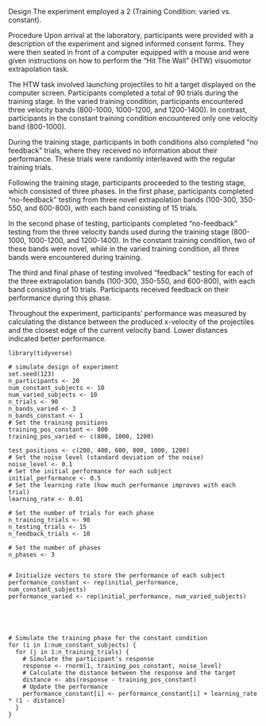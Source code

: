 


Design The experiment employed a 2 (Training Condition: varied vs. constant).

Procedure Upon arrival at the laboratory, participants were provided with a description of the experiment and signed informed consent forms. They were then seated in front of a computer equipped with a mouse and were given instructions on how to perform the “Hit The Wall” (HTW) visuomotor extrapolation task.

The HTW task involved launching projectiles to hit a target displayed on the computer screen. Participants completed a total of 90 trials during the training stage. In the varied training condition, participants encountered three velocity bands (800-1000, 1000-1200, and 1200-1400). In contrast, participants in the constant training condition encountered only one velocity band (800-1000).

During the training stage, participants in both conditions also completed “no feedback” trials, where they received no information about their performance. These trials were randomly interleaved with the regular training trials.

Following the training stage, participants proceeded to the testing stage, which consisted of three phases. In the first phase, participants completed “no-feedback” testing from three novel extrapolation bands (100-300, 350-550, and 600-800), with each band consisting of 15 trials.

In the second phase of testing, participants completed “no-feedback” testing from the three velocity bands used during the training stage (800-1000, 1000-1200, and 1200-1400). In the constant training condition, two of these bands were novel, while in the varied training condition, all three bands were encountered during training.

The third and final phase of testing involved “feedback” testing for each of the three extrapolation bands (100-300, 350-550, and 600-800), with each band consisting of 10 trials. Participants received feedback on their performance during this phase.

Throughout the experiment, participants’ performance was measured by calculating the distance between the produced x-velocity of the projectiles and the closest edge of the current velocity band. Lower distances indicated better performance.

```{r}
library(tidyverse)

# simulate design of experiment
set.seed(123)
n_participants <- 20
num_constant_subjects <- 10
num_varied_subjects <- 10
n_trials <- 90
n_bands_varied <- 3
n_bands_constant <- 1
# Set the training positions
training_pos_constant <- 800
training_pos_varied <- c(800, 1000, 1200)

test_positions <- c(200, 400, 600, 800, 1000, 1200)
# Set the noise level (standard deviation of the noise)
noise_level <- 0.1
# Set the initial performance for each subject
initial_performance <- 0.5
# Set the learning rate (how much performance improves with each trial)
learning_rate <- 0.01

# Set the number of trials for each phase
n_training_trials <- 90
n_testing_trials <- 15
n_feedback_trials <- 10

# Set the number of phases
n_phases <- 3


# Initialize vectors to store the performance of each subject
performance_constant <- rep(initial_performance, num_constant_subjects)
performance_varied <- rep(initial_performance, num_varied_subjects)





# Simulate the training phase for the constant condition
for (i in 1:num_constant_subjects) {
  for (j in 1:n_training_trials) {
    # Simulate the participant's response
    response <- rnorm(1, training_pos_constant, noise_level)
    # Calculate the distance between the response and the target
    distance <- abs(response - training_pos_constant)
    # Update the performance
    performance_constant[i] <- performance_constant[i] + learning_rate * (1 - distance)
  }
}




```

